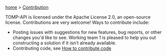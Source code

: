 [home](https://github.com/TOMP-WG/TOMP-API/wiki/) > [Contribution](Contribution.md)  

TOMP-API is licensed under the Apache License 2.0, an open-source license. Contributions are very welcome! Ways to contribute include:

* Posting issues with suggestions for new features, bug reports, or other changes you'd like to see. Working team 1 is pleased to help you out constructing a solution if it isn't already available.
* Contributing code, see [How to contribute code](How-to-contribute-code.md)